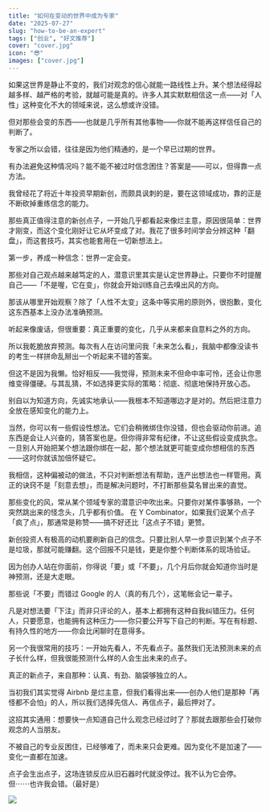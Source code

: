 ```yaml
---
title: "如何在变动的世界中成为专家"
date: "2025-07-27"
slug: "how-to-be-an-expert"
tags: ["创业", "好文推荐"]
cover: "cover.jpg"
icon: "😎"
images: ["cover.jpg"]
---
```

如果这世界是静止不变的，我们对观念的信心就能一路线性上升。某个想法经得起越多样、越严格的考验，就越可能是真的。许多人其实默默相信这一点——对「人性」这种变化不大的领域来说，这么想或许没错。



但对那些会变的东西——也就是几乎所有其他事物——你就不能再这样信任自己的判断了。



专家之所以会错，往往是因为他们精通的，是一个早已过期的世界。



有办法避免这种情况吗？能不能不被过时信念困住？答案是——可以，但得靠一点方法。



我曾经花了将近十年投资早期新创，而颇具讽刺的是，要在这领域成功，靠的正是不断砍掉重练信念的能力。



那些真正值得注意的新创点子，一开始几乎都看起来像烂主意，原因很简单：世界才刚变，而这个变化刚好让它从坏变成了对。我花了很多时间学会分辨这种「翻盘」，而这套技巧，其实也能套用在一切新想法上。



第一步，养成一种信念：世界一定会变。



那些对自己观点越来越笃定的人，潜意识里其实是认定世界静止。只要你不时提醒自己——「不是喔，它在变」，你就会开始训练自己去嗅出风的方向。



那该从哪里开始观察？除了「人性不太变」这条中等实用的原则外，很抱歉，变化这东西基本上没办法准确预测。



听起来像废话，但很重要：真正重要的变化，几乎从来都来自意料之外的方向。



所以我乾脆放弃预测。每次有人在访问里问我「未来怎么看」，我脑中都像没读书的考生一样拼命乱掰出一个听起来不错的答案。



但这不是因为我懒。恰好相反——我觉得，预测未来不但命中率可怜，还会让你思维变得僵硬。与其乱猜，不如选择更实际的策略：彻底、彻底地保持开放心态。



别自以为知道方向，先诚实地承认——我根本不知道哪边才是对的。然后把注意力全放在感知变化的能力上。



当然，你可以有一些假设性想法。它们会稍微绑住你没错，但也会驱动你前进。追东西是会让人兴奋的，猜答案也是。但你得非常有纪律，不让这些假设变成执念。
一旦别人开始把某个想法跟你绑在一起，那个想法就更可能变成你想相信的东西——这时你就该加倍怀疑它。



我相信，这种偏被动的做法，不只对判断想法有帮助，连产出想法也一样管用。真正的诀窍不是「刻意去想」，而是解决问题时，不打断那些莫名冒出来的直觉。



那些变化的风，常从某个领域专家的潜意识中吹出来。只要你对某件事够熟，一个突然跳出来的怪念头，几乎都有价值。
在 Y Combinator，如果我们说某个点子「疯了点」，那通常是称赞——搞不好还比「这点子不错」更赞。



新创投资人有极高的动机要刷新自己的信念。只要比别人早一步意识到某个点子不是垃圾，那就可能赚翻。这个回报不只是钱，更是你整个判断体系的现场验证。



因为创办人站在你面前，你得说「要」或「不要」，几个月后你就会知道你当时是神预测，还是大走眼。



那些说「不要」而错过 Google 的人（真的有几个），这笔帐会记一辈子。



凡是对想法要「下注」而非只评论的人，基本上都拥有这种自我纠错压力。任何人，只要愿意，也能拥有这种压力——你只要公开写下自己的判断。写在有标题、有持久性的地方——你会比闲聊时在意得多。



另一个我很常用的技巧：一开始先看人，不先看点子。虽然我们无法预测未来的点子长什么样，但我很能预测什么样的人会生出未来的点子。



真正的新点子，来自那种：认真、有劲、脑袋够独立的人。



当初我们其实觉得 Airbnb 是烂主意，但我们看得出来——创办人他们是那种「再怪都不会怕」的人，所以我们选择先信人、再信点子，最后押对了。



这招其实通用：想要快一点知道自己什么观念已经过时了？那就去跟那些会打破你观念的人当朋友。



不被自己的专业反困住，已经够难了，而未来只会更难。因为变化不是加速了——变化一直都在加速。



点子会生出点子，这场连锁反应从旧石器时代就没停过。我不认为它会停。
但⋯⋯也许我会错。（最好是）




![](https://prod-files-secure.s3.us-west-2.amazonaws.com/112d0858-5090-4d34-a606-b75eb8d65fd2/46476355-9cf3-4e99-9b7a-3531bc426380/1000202064.png?X-Amz-Algorithm=AWS4-HMAC-SHA256&X-Amz-Content-Sha256=UNSIGNED-PAYLOAD&X-Amz-Credential=ASIAZI2LB466QWEMDH62%2F20250816%2Fus-west-2%2Fs3%2Faws4_request&X-Amz-Date=20250816T114310Z&X-Amz-Expires=3600&X-Amz-Security-Token=IQoJb3JpZ2luX2VjECcaCXVzLXdlc3QtMiJGMEQCID9egSXA0fsyeRe9wu22DuI%2B3FVs%2BG6eHMIpZ8pZ4AGBAiAbgoexLUv%2B5iGNT9P0TLQOLU87fPfLPe3CmNUaq1%2BrGyr%2FAwhwEAAaDDYzNzQyMzE4MzgwNSIMw5tZE6cHeLfrBCsNKtwDS4nllsuK4wlTn4pqxpB2vccFGefsbR3tlnFEu4A%2Fp1QxYxkfO8o1522QiCroQG3WSH0pGtwfopOWrRiRZ5rZca4Dd284RzlLOicdgLuExjBZPAZogVB1YAvb3BEc0xk%2FycW8OtIkcSWGEFFY%2BoNa9Mhn1C9%2FlpY77aojTqS3cwTyVnMCigq0b6IjCpAMAcIYeDVNZyT%2B%2BI09a%2BIrJsRa8dva4ggppvuviQmRMESIr0U%2F4HhQZwjdtUDy%2B20g9RdYqdwIvhFDUfjCEPwvaoN%2Bm%2FM%2Ftrj4s8kHdGpxqoqbgc8mEm6up9u2Jek36%2Fwn2fjo9QcuYGC2Z4m2UHJ1PrnuYEry0V5tT009w7LIGNmkvt6m83v%2B%2F53m9v4PRoXcBnxbRwN9Sfh0DLGQZ7wmOzt0SqaKuUGeU6%2FtlmNvgToG2%2F5Ms%2FkXNmGe%2F%2FhRBiExFtOs1sZ21kDAEVehTldvFx25R2wLVQda41Gu0WwaPOUQJa5ZiT%2B6N5V2zRI1fEiGfrj76bQOy76C1fNPQ6zJ6PimJoQLxrip1Ib65Xcnn%2BeEMetIe74r9BibBujrZr4owXF2ka5XGJSl6Gtt3cRTB8GDJo5N0aANIjnXRC2se%2FZDTZRGWyTpE5SiCQ%2FCJjUw7d2AxQY6pgEHWz0WCbryxMokH3jKjq5%2FaHgKfk1eTZbfYOMDs4ZgXEinrCE5L%2Fsu%2Fd7VUnUQSVm5tyNAjdVLGY4yIP%2FiqEZPoYfeB5jA4lynHbFocugkrJWaaV3FuexI4bgcJjvZ6pLE%2BDM6FjohiFZ%2FWm76qyxef7F1gKhX%2FakbVdwi93jyMm7G%2B7aEQPsRrc5UthoDTVWfREybQ1MeORqSAiLM04kuPfZ%2F3Z1n&X-Amz-Signature=c1798bf203a1d11e627bf70dd757300e32784d8577ef8e47f4d78ff3aff92d77&X-Amz-SignedHeaders=host&x-amz-checksum-mode=ENABLED&x-id=GetObject)

